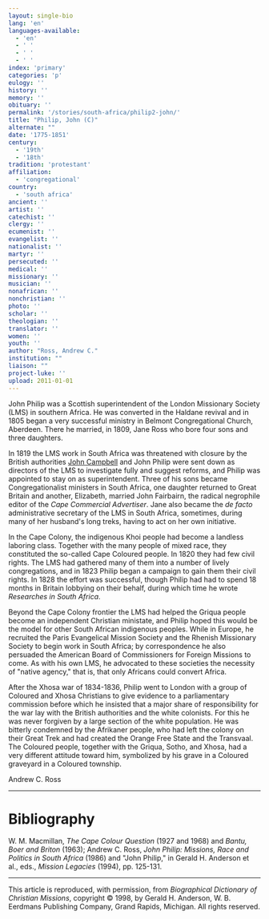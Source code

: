 ```yaml
---
layout: single-bio
lang: 'en'
languages-available:
  - 'en'
  - ' '
  - ' '
  - ' '
index: 'primary'
categories: 'p'
eulogy: ''
history: ''
memory: ''
obituary: ''
permalink: '/stories/south-africa/philip2-john/'
title: "Philip, John (C)"
alternate: ""
date: '1775-1851'
century:
  - '19th'
  - '18th'
tradition: 'protestant'
affiliation:
  - 'congregational'
country:
  - 'south africa'
ancient: ''
artist: ''
catechist: ''
clergy: ''
ecumenist: ''
evangelist: ''
nationalist: ''
martyr: ''
persecuted: ''
medical: ''
missionary: ''
musician: ''
nonafrican: ''
nonchristian: ''
photo: ''
scholar: ''
theologian: ''
translator: ''
women: ''
youth: ''
author: "Ross, Andrew C."
institution: ""
liaison: ""
project-luke: ''
upload: 2011-01-01
---
```




John Philip was a Scottish superintendent of the London Missionary Society (LMS) in southern Africa. He was converted in the Haldane revival and in 1805 began a very successful ministry in Belmont Congregational Church, Aberdeen. There he married, in 1809, Jane Ross who bore four sons and three daughters.

In 1819 the LMS work in South Africa was threatened with closure
by the British authorities [John
Campbell](campbell_john2.html) and John Philip were sent down as directors of
the LMS to investigate fully and suggest reforms, and Philip
was appointed to stay on as superintendent. Three of his sons
became Congregationalist ministers in South Africa, one daughter
returned to Great Britain and another, Elizabeth, married
John Fairbairn, the radical negrophile editor of the *Cape
Commercial Advertiser*. Jane also became the *de facto*
administrative secretary of the LMS in South Africa, sometimes,
during many of her husband's long treks, having to act on
her own initiative.

In the Cape Colony, the indigenous Khoi people had become a landless laboring class. Together with the many people of mixed race, they constituted the so-called Cape Coloured people. In 1820 they had few civil rights. The LMS had gathered many of them into a number of lively congregations, and in 1823 Philip began a campaign to gain them their civil rights. In 1828 the effort was successful, though Philip had had to spend 18 months in Britain lobbying on their behalf, during which time he wrote *Researches in South Africa*.

Beyond the Cape Colony frontier the LMS had helped the Griqua people become an independent Christian ministate, and Philip hoped this would be the model for other South African indigenous peoples. While in Europe, he recruited the Paris Evangelical Mission Society and the Rhenish Missionary Society to begin work in South Africa; by correspondence he also persuaded the American Board of Commissioners for Foreign Missions to come. As with his own LMS, he advocated to these societies the necessity of "native agency," that is, that only Africans could convert Africa.

After the Xhosa war of 1834-1836, Philip went to London with a group of Coloured and Xhosa Christians to give evidence to a parliamentary commission before which he insisted that a major share of responsibility for the war lay with the British authorities and the white colonists. For this he was never forgiven by a large section of the white population. He was bitterly condemned by the Afrikaner people, who had left the colony on their Great Trek and had created the Orange Free State and the Transvaal. The Coloured people, together with the Griqua, Sotho, and Xhosa, had a very different attitude toward him, symbolized by his grave in a Coloured graveyard in a Coloured township.

Andrew C. Ross

---

# Bibliography

W. M. Macmillan, *The Cape Colour Question* (1927 and 1968) and *Bantu, Boer and Briton* (1963); Andrew C. Ross, *John Philip: Missions, Race and Politics in South Africa* (1986) and "John Philip," in Gerald H. Anderson et al., eds., *Mission Legacies* (1994), pp. 125-131.

---

This article is reproduced, with permission, from *Biographical Dictionary of Christian Missions*, copyright © 1998, by Gerald H. Anderson, W. B. Eerdmans Publishing Company, Grand Rapids, Michigan. All rights reserved.